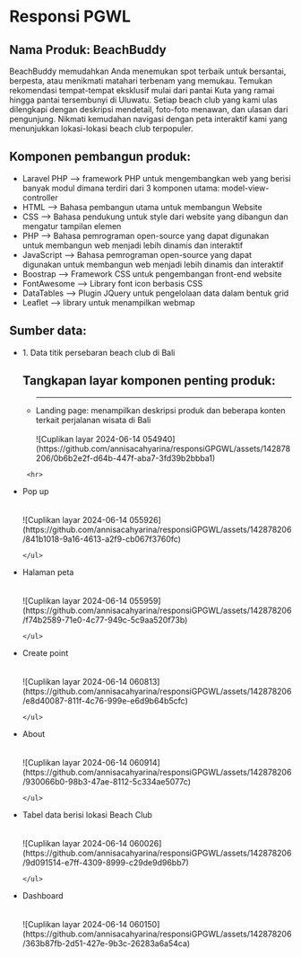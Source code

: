# Responsi PGWL 

<h2>Nama Produk: BeachBuddy</h2>

BeachBuddy memudahkan Anda menemukan spot terbaik untuk bersantai, berpesta, atau menikmati matahari terbenam yang memukau. Temukan rekomendasi tempat-tempat eksklusif mulai dari pantai Kuta yang ramai hingga pantai tersembunyi di Uluwatu. Setiap beach club yang kami ulas dilengkapi dengan deskripsi mendetail, foto-foto menawan, dan ulasan dari pengunjung. Nikmati kemudahan navigasi dengan peta interaktif kami yang menunjukkan lokasi-lokasi beach club terpopuler.

<h2>Komponen pembangun produk: </h2>
<ul>
<li>Laravel PHP --> framework PHP untuk mengembangkan web yang berisi banyak modul dimana terdiri dari 3 komponen utama: model-view-controller </li>
<li>HTML --> Bahasa pembangun utama untuk membangun Website </li>
<li>CSS --> Bahasa pendukung untuk style dari website yang dibangun dan mengatur tampilan elemen </li>
<li>PHP --> Bahasa pemrograman open-source yang dapat digunakan untuk membangun web menjadi lebih dinamis dan interaktif </li>
<li>JavaScript --> Bahasa pemrograman open-source yang dapat digunakan untuk membangun web menjadi lebih dinamis dan interaktif </li>
<li>Boostrap --> Framework CSS untuk pengembangan front-end website </li>
<li>FontAwesome --> Library font icon berbasis CSS </li>
<li>DataTables --> Plugin JQuery untuk pengelolaan data dalam bentuk grid </li>
<li>Leaflet --> library untuk menampilkan webmap </li>
</ul>

<h2>Sumber data:</h2>
<ul>
<li> 1. Data titik persebaran beach club di Bali</li
</ul>

<h2>Tangkapan layar komponen penting produk:</h2>
<ul>
    <hr>
  <li>Landing page: menampilkan deskripsi produk dan beberapa konten terkait perjalanan wisata di Bali</li><br>
    ![Cuplikan layar 2024-06-14 054940](https://github.com/annisacahyarina/responsiGPGWL/assets/142878206/0b6b2e2f-d64b-447f-aba7-3fd39b2bbba1)
    </ul>

     <hr>
  <li>Pop up</li><br>
    <br>
    ![Cuplikan layar 2024-06-14 055926](https://github.com/annisacahyarina/responsiGPGWL/assets/142878206/841b1018-9a16-4613-a2f9-cb067f3760fc)

    </ul>
    
  <li>Halaman peta</li><br>
    <br>
    ![Cuplikan layar 2024-06-14 055959](https://github.com/annisacahyarina/responsiGPGWL/assets/142878206/f74b2589-71e0-4c77-949c-5c9aa520f73b)

    </ul>
    
  <li>Create point</li><br>
    <br>
    ![Cuplikan layar 2024-06-14 060813](https://github.com/annisacahyarina/responsiGPGWL/assets/142878206/e8d40087-811f-4c76-999e-e6d9b64b5cfc)

    </ul>
    
  <li>About</li><br>
    <br>
   ![Cuplikan layar 2024-06-14 060914](https://github.com/annisacahyarina/responsiGPGWL/assets/142878206/930066b0-98b3-47ae-8112-5c334ae5077c)

    </ul>

  <li>Tabel data berisi lokasi Beach Club</li><br>
    <br>
    ![Cuplikan layar 2024-06-14 060026](https://github.com/annisacahyarina/responsiGPGWL/assets/142878206/9d091514-e7ff-4309-8999-c29de9d96bb7)

    </ul>
    
  <li>Dashboard</li><br>
    <br>
    ![Cuplikan layar 2024-06-14 060150](https://github.com/annisacahyarina/responsiGPGWL/assets/142878206/363b87fb-2d51-427e-9b3c-26283a6a54ca)

</ul>





